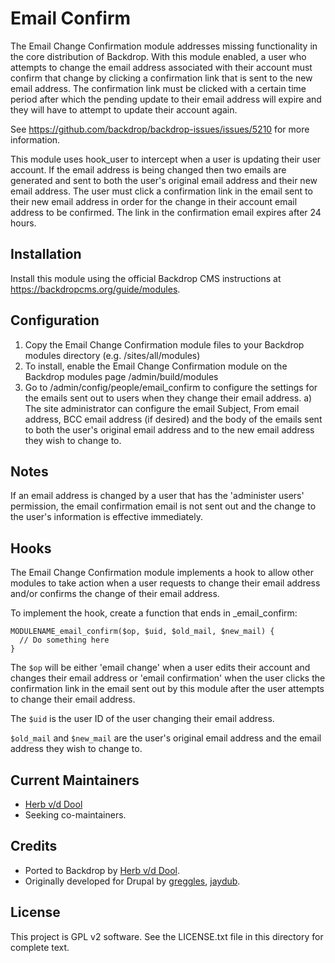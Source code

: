 Email Confirm
=============

The Email Change Confirmation module addresses missing 
functionality in the core distribution of Backdrop. 
With this module enabled, a user who attempts to change 
the email address associated with their account must 
confirm that change by clicking a confirmation link 
that is sent to the new email address. The confirmation link 
must be clicked with a certain time period after which the 
pending update to their email address will expire and they 
will have to attempt to update their account again.

See https://github.com/backdrop/backdrop-issues/issues/5210
for more information.

This module uses hook_user to intercept when a user is
updating their user account. If the email address is
being changed then two emails are generated and sent
to both the user's original email address and their new
email address. The user must click a confirmation link
in the email sent to their new email address in order
for the change in their account email address to be
confirmed. The link in the confirmation email expires
after 24 hours.

Installation
------------

Install this module using the official Backdrop CMS instructions at <https://backdropcms.org/guide/modules>.

Configuration
-------------

1) Copy the Email Change Confirmation module files to your
   Backdrop modules directory (e.g. /sites/all/modules)
2) To install, enable the Email Change Confirmation module
   on the Backdrop modules page /admin/build/modules
3) Go to /admin/config/people/email_confirm to configure the 
   settings for the emails sent out to users when they
   change their email address.
  a) The site administrator can configure the email Subject,
     From email address, BCC email address (if desired) and 
     the body of the emails sent to both the user's original
     email address and to the new email address they wish to
     change to.

Notes
-----

If an email address is changed by a user that has the 
'administer users' permission, the email confirmation
email is not sent out and the change to the user's
information is effective immediately.

Hooks
-----

The Email Change Confirmation module implements a hook to
allow other modules to take action when a user requests to
change their email address and/or confirms the change of
their email address.

To implement the hook, create a function that ends 
in _email_confirm:

```
MODULENAME_email_confirm($op, $uid, $old_mail, $new_mail) {
  // Do something here
}
```

The `$op` will be either 'email change' when a user edits their
account and changes their email address or 'email confirmation'
when the user clicks the confirmation link in the email sent
out by this module after the user attempts to change their
email address.

The `$uid` is the user ID of the user changing their email
address.

`$old_mail` and `$new_mail` are the user's original email address
and the email address they wish to change to.

Current Maintainers
-------------------

- [Herb v/d Dool](https://github.com/herbdool/)
- Seeking co-maintainers.

Credits
-------

- Ported to Backdrop by [Herb v/d Dool](https://github.com/herbdool/).
- Originally developed for Drupal by [greggles](https://www.drupal.org/u/greggles), [jaydub](https://www.drupal.org/u/jaydub).


License
-------

This project is GPL v2 software. See the LICENSE.txt file in this directory for
complete text.